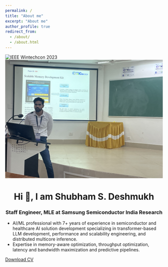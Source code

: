 ```yaml
---
permalink: /
title: "About me"
excerpt: "About me"
author_profile: true
redirect_from: 
  - /about/
  - /about.html
---
```

<div class="image-gallery">
  <img src="/images/IMG_4892.jpeg" alt="IEEE Wintechcon 2023">
  <img src="/images/IMG_9674.jpeg" alt="IEEE INDICON 2024">
  </div>


<h1 align="center">Hi 👋, I am Shubham S. Deshmukh</h1>
<h3 align="center">Staff Engineer, MLE at Samsung Semiconductor India Research</h3>

- AI/ML professional with 7+ years of experience in semiconductor and healthcare AI solution development specializing in
transformer-based LLM development, performance and scalability engineering, and distributed multicore inference.
- Expertise in memory-aware optimization, throughput optimization, latency and bandwidth maximization and predictive pipelines.

<a href="/files/Shubham_Deshmukh_Resume_.pdf" download class="btn">Download CV</a>
